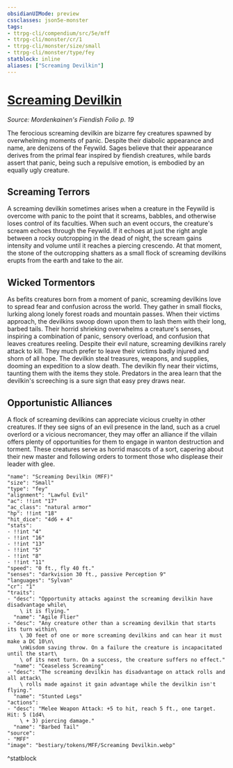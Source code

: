 ```yaml
---
obsidianUIMode: preview
cssclasses: json5e-monster
tags:
- ttrpg-cli/compendium/src/5e/mff
- ttrpg-cli/monster/cr/1
- ttrpg-cli/monster/size/small
- ttrpg-cli/monster/type/fey
statblock: inline
aliases: ["Screaming Devilkin"]
---
```

# [Screaming Devilkin](3-Compendium\CLI\bestiary\fey/screaming-devilkin-mff.md)
*Source: Mordenkainen's Fiendish Folio p. 19*  

The ferocious screaming devilkin are bizarre fey creatures spawned by overwhelming moments of panic. Despite their diabolic appearance and name, are denizens of the Feywild. Sages believe that their appearance derives from the primal fear inspired by fiendish creatures, while bards assert that panic, being such a repulsive emotion, is embodied by an equally ugly creature.

## Screaming Terrors

A screaming devilkin sometimes arises when a creature in the Feywild is overcome with panic to the point that it screams, babbles, and otherwise loses control of its faculties. When such an event occurs, the creature's scream echoes through the Feywild. If it echoes at just the right angle between a rocky outcropping in the dead of night, the scream gains intensity and volume until it reaches a piercing crescendo. At that moment, the stone of the outcropping shatters as a small flock of screaming devilkins erupts from the earth and take to the air.

## Wicked Tormentors

As befits creatures born from a moment of panic, screaming devilkins love to spread fear and confusion across the world. They gather in small flocks, lurking along lonely forest roads and mountain passes. When their victims approach, the devilkins swoop down upon them to lash them with their long, barbed tails. Their horrid shrieking overwhelms a creature's senses, inspiring a combination of panic, sensory overload, and confusion that leaves creatures reeling. Despite their evil nature, screaming devilkins rarely attack to kill. They much prefer to leave their victims badly injured and shorn of all hope. The devilkin steal treasures, weapons, and supplies, dooming an expedition to a slow death. The devilkin fly near their victims, taunting them with the items they stole. Predators in the area learn that the devilkin's screeching is a sure sign that easy prey draws near.

## Opportunistic Alliances

A flock of screaming devilkins can appreciate vicious cruelty in other creatures. If they see signs of an evil presence in the land, such as a cruel overlord or a vicious necromancer, they may offer an alliance if the villain offers plenty of opportunities for them to engage in wanton destruction and torment. These creatures serve as horrid mascots of a sort, capering about their new master and following orders to torment those who displease their leader with glee.

```statblock
"name": "Screaming Devilkin (MFF)"
"size": "Small"
"type": "fey"
"alignment": "Lawful Evil"
"ac": !!int "17"
"ac_class": "natural armor"
"hp": !!int "18"
"hit_dice": "4d6 + 4"
"stats":
- !!int "4"
- !!int "16"
- !!int "13"
- !!int "5"
- !!int "8"
- !!int "11"
"speed": "0 ft., fly 40 ft."
"senses": "darkvision 30 ft., passive Perception 9"
"languages": "Sylvan"
"cr": "1"
"traits":
- "desc": "Opportunity attacks against the screaming devilkin have disadvantage while\
    \ it is flying."
  "name": "Agile Flier"
- "desc": "Any creature other than a screaming devilkin that starts its turn within\
    \ 30 feet of one or more screaming devilkins and can hear it must make a DC 10\n\
    \nWisdom saving throw. On a failure the creature is incapacitated until the start\
    \ of its next turn. On a success, the creature suffers no effect."
  "name": "Ceaseless Screaming"
- "desc": "The screaming devilkin has disadvantage on attack rolls and all attack\
    \ rolls made against it gain advantage while the devilkin isn't flying."
  "name": "Stunted Legs"
"actions":
- "desc": "Melee Weapon Attack: +5 to hit, reach 5 ft., one target. Hit: 5 (1d4\
    \ + 3) piercing damage."
  "name": "Barbed Tail"
"source":
- "MFF"
"image": "bestiary/tokens/MFF/Screaming Devilkin.webp"
```
^statblock